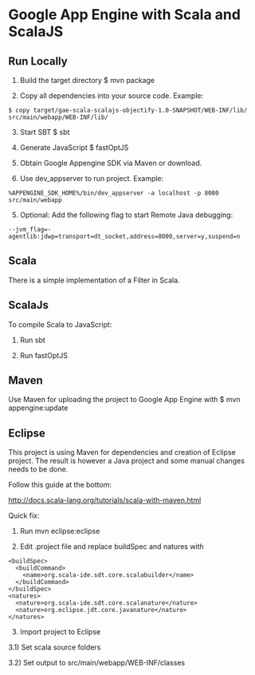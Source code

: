 Google App Engine with Scala and ScalaJS
========================================

Run Locally
-----------

1) Build the target directory $ mvn package

2) Copy all dependencies into your source code. Example:

```
$ copy target/gae-scala-scalajs-objectify-1.0-SNAPSHOT/WEB-INF/lib/ src/main/webapp/WEB-INF/lib/
```

3) Start SBT $ sbt

4) Generate JavaScript $ fastOptJS

3) Obtain Google Appengine SDK via Maven or download.

4) Use dev_appserver to run project. Example:

```
%APPENGINE_SDK_HOME%/bin/dev_appserver -a localhost -p 8080 src/main/webapp
```

5) Optional: Add the following flag to start Remote Java debugging:

```
--jvm_flag=-agentlib:jdwp=transport=dt_socket,address=8000,server=y,suspend=n
```

Scala
-----

There is a simple implementation of a Filter in Scala.

ScalaJs
-------

To compile Scala to JavaScript:

1) Run sbt

2) Run fastOptJS

Maven
-----

Use Maven for uploading the project to Google App Engine with $ mvn appengine:update

Eclipse
-------

This project is using Maven for dependencies and creation of Eclipse project.
The result is however a Java project and some manual changes needs to be done.

Follow this guide at the bottom:

http://docs.scala-lang.org/tutorials/scala-with-maven.html

Quick fix:

1) Run mvn eclipse:eclipse

2) Edit .project file and replace buildSpec and natures with

```
<buildSpec>
  <buildCommand>
    <name>org.scala-ide.sdt.core.scalabuilder</name>
  </buildCommand>
</buildSpec>
<natures>
  <nature>org.scala-ide.sdt.core.scalanature</nature>
  <nature>org.eclipse.jdt.core.javanature</nature>
</natures>

```

3) Import project to Eclipse

3.1) Set scala source folders

3.2) Set output to src/main/webapp/WEB-INF/classes
